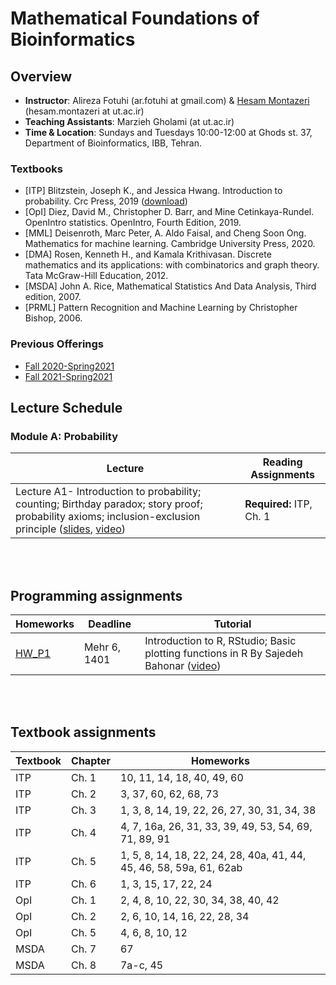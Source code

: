 # Mathematical Foundations of Bioinformatics

## Overview
- **Instructor**:  Alireza Fotuhi (ar.fotuhi at gmail.com) \& [Hesam Montazeri](http://lcbb.ut.ac.ir) (hesam.montazeri at ut.ac.ir)
- **Teaching Assistants**: Marzieh Gholami (at ut.ac.ir) 
- **Time & Location**: Sundays and Tuesdays 10:00-12:00 at Ghods st. 37, Department of Bioinformatics, IBB, Tehran.
### Textbooks
- [ITP] Blitzstein, Joseph K., and Jessica Hwang. Introduction to probability. Crc Press, 2019 ([download](https://drive.google.com/file/d/1VmkAAGOYCTORq1wxSQqy255qLJjTNvBI/view))
- [OpI] Diez, David M., Christopher D. Barr, and Mine Cetinkaya-Rundel. OpenIntro statistics. OpenIntro, Fourth Edition, 2019. 
- [MML] Deisenroth, Marc Peter, A. Aldo Faisal, and Cheng Soon Ong. Mathematics for machine learning. Cambridge University Press, 2020.
- [DMA] Rosen, Kenneth H., and Kamala Krithivasan. Discrete mathematics and its applications: with combinatorics and graph theory. Tata McGraw-Hill Education, 2012.
- [MSDA] John A. Rice, Mathematical Statistics And Data Analysis, Third edition, 2007.
- [PRML] Pattern Recognition and Machine Learning by Christopher Bishop, 2006. 

### Previous Offerings
- [Fall 2020-Spring2021](PreviousOfferings/Fall2020/) 
- [Fall 2021-Spring2021](PreviousOfferings/Fall2021/) 

## Lecture Schedule

### Module A: Probability
Lecture | Reading Assignments | 
 -------------------------- | -------------------------- |
Lecture A1- Introduction to probability; counting; Birthday paradox; story proof; probability axioms; inclusion-exclusion principle ([slides](https://drive.google.com/file/d/1Gyqn1D4yYzmbw3pWqs1o-p0qr6zo5Mca/view?usp=sharing), [video](https://youtu.be/zeeFFjZYBWI))   | **Required:** ITP, Ch. 1 |  

<br> <br> 
## Programming assignments
Homeworks  | Deadline | Tutorial
 ------- | --------------------------------- | ---------------------------------|
[HW_P1](https://drive.google.com/file/d/1LTznKnS0Ct5US_iNUHBz854PiWNE2h1b/view?usp=sharing) | Mehr 6, 1401 | Introduction to R, RStudio; Basic plotting functions in R By Sajedeh Bahonar ([video](https://drive.google.com/file/d/1wwOdsTVAha4UgvJa2F_a3wTTxJVr_HJ_/view?usp=sharing)) |

<br> <br> 
## Textbook assignments
Textbook | Chapter | Homeworks  |
-------- | ---- | -------------------------------------- |
ITP | Ch. 1 | 10, 11, 14, 18, 40, 49, 60 |
ITP | Ch. 2 | 3, 37, 60, 62, 68, 73 |
ITP | Ch. 3 | 1, 3, 8, 14, 19, 22, 26, 27, 30, 31, 34, 38 |
ITP | Ch. 4 | 4, 7, 16a, 26, 31, 33, 39, 49, 53, 54, 69, 71, 89, 91 |
ITP | Ch. 5 | 1, 5, 8, 14, 18, 22, 24, 28, 40a, 41, 44, 45, 46, 58, 59a, 61, 62ab |
ITP | Ch. 6 | 1, 3, 15, 17, 22, 24 |
OpI | Ch. 1 | 2, 4, 8, 10, 22, 30, 34, 38, 40, 42 |
OpI | Ch. 2 | 2, 6, 10, 14, 16, 22, 28, 34 |
OpI | Ch. 5 | 4, 6, 8, 10, 12 |
MSDA | Ch. 7 | 67 |
MSDA | Ch. 8 | 7a-c, 45 |


